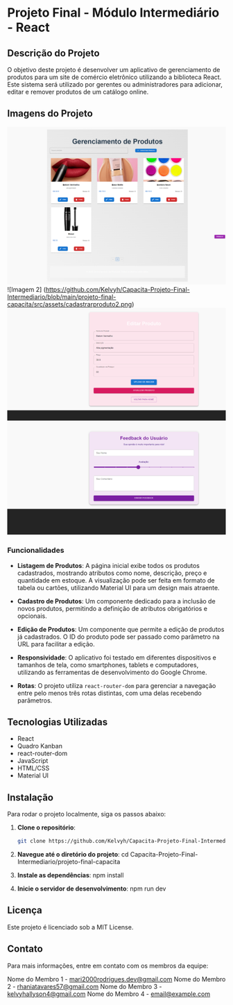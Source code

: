 # Projeto Final - Módulo Intermediário - React

## Descrição do Projeto

O objetivo deste projeto é desenvolver um aplicativo de gerenciamento de produtos para um site de comércio eletrônico utilizando a biblioteca React. Este sistema será utilizado por gerentes ou administradores para adicionar, editar e remover produtos de um catálogo online.

## Imagens do Projeto

![Imagem 1](https://github.com/Kelvyh/Capacita-Projeto-Final-Intermediario/blob/main/projeto-final-capacita/src/assets/cadastrarproduto.png)
![Imagem 2] (https://github.com/Kelvyh/Capacita-Projeto-Final-Intermediario/blob/main/projeto-final-capacita/src/assets/cadastrarproduto2.png)
![Imagem 3](https://github.com/Kelvyh/Capacita-Projeto-Final-Intermediario/blob/main/projeto-final-capacita/src/assets/editarproduto.png)
![Imagem 4](https://github.com/Kelvyh/Capacita-Projeto-Final-Intermediario/blob/main/projeto-final-capacita/src/assets/feedback.png)



### Funcionalidades

- **Listagem de Produtos**: A página inicial exibe todos os produtos cadastrados, mostrando atributos como nome, descrição, preço e quantidade em estoque. A visualização pode ser feita em formato de tabela ou cartões, utilizando Material UI para um design mais atraente.
  
- **Cadastro de Produtos**: Um componente dedicado para a inclusão de novos produtos, permitindo a definição de atributos obrigatórios e opcionais.

- **Edição de Produtos**: Um componente que permite a edição de produtos já cadastrados. O ID do produto pode ser passado como parâmetro na URL para facilitar a edição.

- **Responsividade**: O aplicativo foi testado em diferentes dispositivos e tamanhos de tela, como smartphones, tablets e computadores, utilizando as ferramentas de desenvolvimento do Google Chrome.

- **Rotas**: O projeto utiliza `react-router-dom` para gerenciar a navegação entre pelo menos três rotas distintas, com uma delas recebendo parâmetros.

## Tecnologias Utilizadas

- React
- Quadro Kanban
- react-router-dom
- JavaScript
- HTML/CSS
- Material UI

## Instalação

Para rodar o projeto localmente, siga os passos abaixo:

1. **Clone o repositório**:
   ```bash
   git clone https://github.com/Kelvyh/Capacita-Projeto-Final-Intermediario.git
   
2. **Navegue até o diretório do projeto**:
   cd Capacita-Projeto-Final-Intermediario/projeto-final-capacita
   
3. **Instale as dependências**:
   npm install 

4. **Inicie o servidor de desenvolvimento**:
   npm run dev


## Licença
Este projeto é licenciado sob a MIT License.

## Contato
Para mais informações, entre em contato com os membros da equipe:

Nome do Membro 1 - mari2000rodrigues.dev@gmail.com
Nome do Membro 2 - rhaniatavares57@gmail.com
Nome do Membro 3 - kelvyhallyson4@gmail.com
Nome do Membro 4 - email@example.com

